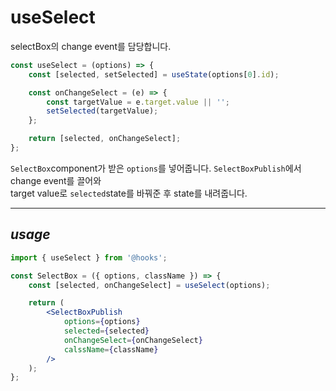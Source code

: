 # useSelect

selectBox의 change event를 담당합니다.

```jsx
const useSelect = (options) => {
    const [selected, setSelected] = useState(options[0].id);

    const onChangeSelect = (e) => {
        const targetValue = e.target.value || '';
        setSelected(targetValue);
    };

    return [selected, onChangeSelect];
};
```

`SelectBox`component가 받은 `options`를 넣어줍니다.
`SelectBoxPublish`에서 change event를 끌어와  
target value로 `selected`state를 바꿔준 후 state를 내려줍니다.

---

## _usage_

```jsx
import { useSelect } from '@hooks';

const SelectBox = ({ options, className }) => {
    const [selected, onChangeSelect] = useSelect(options);

    return (
        <SelectBoxPublish
            options={options}
            selected={selected}
            onChangeSelect={onChangeSelect}
            calssName={className}
        />
    );
};
```
